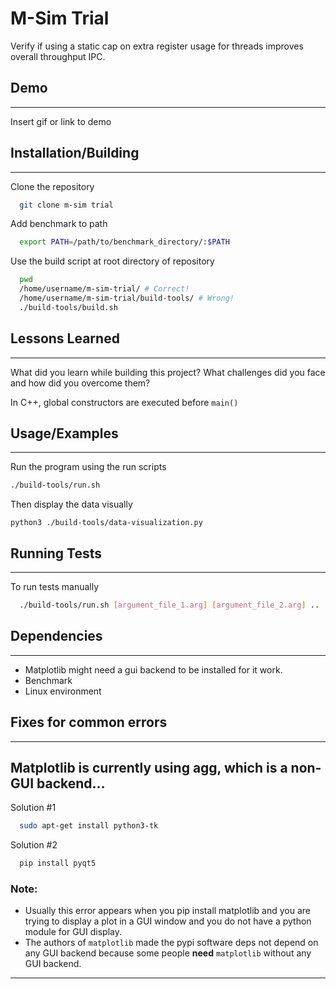 
# M-Sim Trial

Verify if using a static cap on extra register usage for threads improves overall throughput IPC.




## Demo
---

Insert gif or link to demo


## Installation/Building
---

Clone the repository

```bash
  git clone m-sim trial
```

Add benchmark to path
```bash
  export PATH=/path/to/benchmark_directory/:$PATH
```

Use the build script at root directory of repository
```bash
  pwd
  /home/username/m-sim-trial/ # Correct!
  /home/username/m-sim-trial/build-tools/ # Wrong!
  ./build-tools/build.sh
```
    
## Lessons Learned
---

What did you learn while building this project? What challenges did you face and how did you overcome them?


In C++, global constructors are executed before ```main()```


## Usage/Examples
---
Run the program using the run scripts
```bash
./build-tools/run.sh
```

Then display the data visually
```python3
python3 ./build-tools/data-visualization.py
```


## Running Tests
---

To run tests manually

```bash
  ./build-tools/run.sh [argument_file_1.arg] [argument_file_2.arg] ..
```

## Dependencies
---

* Matplotlib might need a gui backend to be installed for it work.
* Benchmark
* Linux environment

## Fixes for common errors
---

**Matplotlib is currently using agg, which is a non-GUI backend...**
---
Solution #1
```bash
  sudo apt-get install python3-tk
```
Solution #2
```bash
  pip install pyqt5
```
### Note:
* Usually this error appears when you pip install matplotlib and you are trying to display a plot in a GUI window and you do not have a python module for GUI display.
* The authors of ```matplotlib``` made the pypi software deps not depend on any GUI backend because some people **need** ```matplotlib``` without any GUI backend.
---